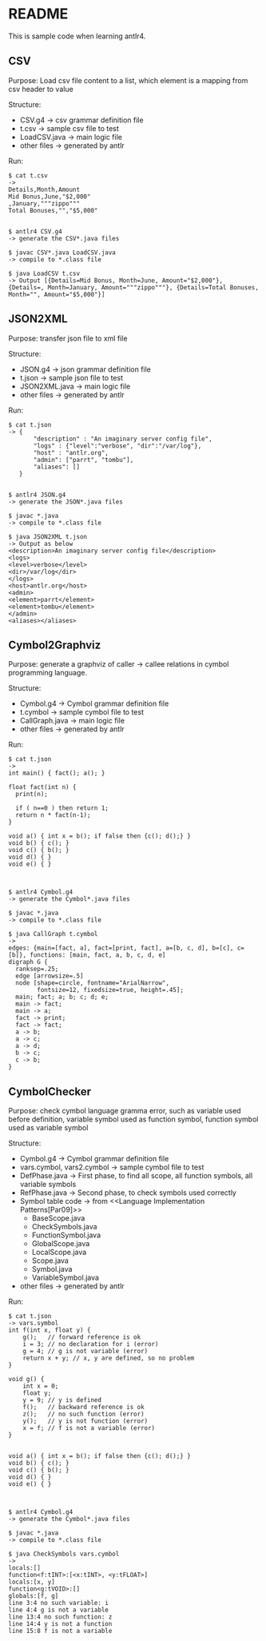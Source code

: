 # README
This is sample code when learning antlr4.


## CSV 
Purpose: Load csv file content to a list, which element is a mapping from csv header to value

Structure:
- CSV.g4        -> csv grammar definition file
- t.csv         -> sample csv file to test
- LoadCSV.java  -> main logic file
- other files   -> generated by antlr

Run:

```
$ cat t.csv
-> 
Details,Month,Amount
Mid Bonus,June,"$2,000"
,January,"""zippo"""
Total Bonuses,"","$5,000"


$ antlr4 CSV.g4
-> generate the CSV*.java files

$ javac CSV*.java LoadCSV.java
-> compile to *.class file

$ java LoadCSV t.csv
-> Output [{Details=Mid Bonus, Month=June, Amount="$2,000"}, {Details=, Month=January, Amount="""zippo"""}, {Details=Total Bonuses, Month="", Amount="$5,000"}]

```


## JSON2XML 
Purpose: transfer json file to xml file

Structure:
- JSON.g4        -> json grammar definition file
- t.json         -> sample json file to test
- JSON2XML.java  -> main logic file
- other files   -> generated by antlr

Run:

```
$ cat t.json
-> {
       "description" : "An imaginary server config file",
       "logs" : {"level":"verbose", "dir":"/var/log"},
       "host" : "antlr.org",
       "admin": ["parrt", "tombu"],
       "aliases": []
   }


$ antlr4 JSON.g4
-> generate the JSON*.java files

$ javac *.java
-> compile to *.class file

$ java JSON2XML t.json
-> Output as below
<description>An imaginary server config file</description>
<logs>
<level>verbose</level>
<dir>/var/log</dir>
</logs>
<host>antlr.org</host>
<admin>
<element>parrt</element>
<element>tombu</element>
</admin>
<aliases></aliases>
```

## Cymbol2Graphviz 
Purpose: generate a graphviz of caller -> callee relations in cymbol programming language.

Structure:
- Cymbol.g4        -> Cymbol grammar definition file
- t.cymbol         -> sample cymbol file to test
- CallGraph.java  -> main logic file
- other files   -> generated by antlr

Run:

```
$ cat t.json
-> 
int main() { fact(); a(); }

float fact(int n) {
  print(n);
  
  if ( n==0 ) then return 1;
  return n * fact(n-1);
}

void a() { int x = b(); if false then {c(); d();} }
void b() { c(); }
void c() { b(); }
void d() { }
void e() { }



$ antlr4 Cymbol.g4
-> generate the Cymbol*.java files

$ javac *.java
-> compile to *.class file

$ java CallGraph t.cymbol
-> 
edges: {main=[fact, a], fact=[print, fact], a=[b, c, d], b=[c], c=[b]}, functions: [main, fact, a, b, c, d, e]
digraph G {
  ranksep=.25;
  edge [arrowsize=.5]
  node [shape=circle, fontname="ArialNarrow",
        fontsize=12, fixedsize=true, height=.45];
  main; fact; a; b; c; d; e; 
  main -> fact;
  main -> a;
  fact -> print;
  fact -> fact;
  a -> b;
  a -> c;
  a -> d;
  b -> c;
  c -> b;
}

```

## CymbolChecker
Purpose: check cymbol language gramma error, such as variable used before definition, variable symbol used as function symbol, function symbol used as variable symbol

Structure:
- Cymbol.g4        -> Cymbol grammar definition file
- vars.cymbol, vars2.cymbol         -> sample cymbol file to test
- DefPhase.java  -> First phase, to find all scope, all function symbols, all variable symbols
- RefPhase.java  -> Second phase, to check symbols used correctly
- Symbol table code  -> from <<Language Implementation Patterns[Par09]>>
    - BaseScope.java
    - CheckSymbols.java
    - FunctionSymbol.java
    - GlobalScope.java
    - LocalScope.java
    - Scope.java
    - Symbol.java
    - VariableSymbol.java
- other files   -> generated by antlr

Run:

```
$ cat t.json
-> vars.symbol
int f(int x, float y) {
    g();   // forward reference is ok
    i = 3; // no declaration for i (error)
    g = 4; // g is not variable (error)
    return x + y; // x, y are defined, so no problem
}

void g() {
    int x = 0;
    float y;
    y = 9; // y is defined
    f();   // backward reference is ok
    z();   // no such function (error)
    y();   // y is not function (error)
    x = f; // f is not a variable (error)
}


void a() { int x = b(); if false then {c(); d();} }
void b() { c(); }
void c() { b(); }
void d() { }
void e() { }



$ antlr4 Cymbol.g4
-> generate the Cymbol*.java files

$ javac *.java
-> compile to *.class file

$ java CheckSymbols vars.cymbol
-> 
locals:[]
function<f:tINT>:[<x:tINT>, <y:tFLOAT>]
locals:[x, y]
function<g:tVOID>:[]
globals:[f, g]
line 3:4 no such variable: i
line 4:4 g is not a variable
line 13:4 no such function: z
line 14:4 y is not a function
line 15:8 f is not a variable


```

